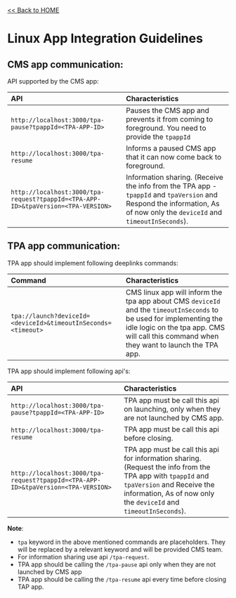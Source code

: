 [<< Back to HOME](README.md)

# Linux App Integration Guidelines

## CMS app communication:

API supported by the CMS app:

|  API	|   Characteristics	|
| :-- | :-- |
| `http://localhost:3000/tpa-pause?tpappId=<TPA-APP-ID>` | Pauses the CMS app and prevents it from coming to foreground. You need to provide the `tpappId` |
| `http://localhost:3000/tpa-resume` | Informs a paused CMS app that it can now come back to foreground. |
| `http://localhost:3000/tpa-request?tpappId=<TPA-APP-ID>&tpaVersion=<TPA-VERSION>` | Information sharing. (Receive the info from the TPA app - `tpappId` and `tpaVersion` and Respond the information, As of now only the `deviceId` and  `timeoutInSeconds`). |

## TPA app communication:

TPA app should implement following deeplinks commands:

|  Command	|   Characteristics	|
| :-- | :-- |
| `tpa://launch?deviceId=<deviceId>&timeoutInSeconds=<timeout>` | CMS linux app will inform the tpa app about CMS `deviceId` and the `timeoutInSeconds` to be used for implementing the idle logic on the tpa app. CMS will call this command when they want to launch the TPA app. |

TPA app should implement following api's:

|  API	|   Characteristics	|
| :-- | :-- |
| `http://localhost:3000/tpa-pause?tpappId=<TPA-APP-ID>` | TPA app must be call this api on launching, only when they are not launched by CMS app. |
| `http://localhost:3000/tpa-resume` | TPA app must be call this api before closing. |
| `http://localhost:3000/tpa-request?tpappId=<TPA-APP-ID>&tpaVersion=<TPA-VERSION>` | TPA app must be call this api for information sharing. (Request the info from the TPA app with `tpappId` and `tpaVersion` and Receive the information, As of now only the `deviceId` and `timeoutInSeconds`). |

<b>Note</b>:
* `tpa` keyword in the above mentioned commands are placeholders. They will be replaced by a relevant keyword and will be provided CMS team.
* For information sharing use api `/tpa-request`.
* TPA app should be calling the `/tpa-pause` api only when they are not launched by CMS app 
* TPA app should be calling the `/tpa-resume` api every time before closing TAP app.
